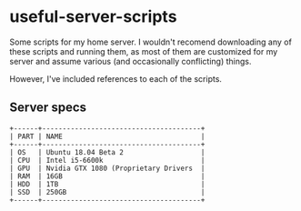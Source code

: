 # useful-server-scripts
Some scripts for my home server. I wouldn't recomend downloading any of these scripts and running them, 
as most of them are customized for my server and assume various (and occasionally conflicting) things.

However, I've included references to each of the scripts.

## Server specs
```
+------+---------------------------------------+
| PART | NAME                                  | 
+------+---------------------------------------+
| OS   | Ubuntu 18.04 Beta 2                   |
| CPU  | Intel i5-6600k                        |
| GPU  | Nvidia GTX 1080 (Proprietary Drivers  |
| RAM  | 16GB                                  |
| HDD  | 1TB                                   |
| SSD  | 250GB                                 |
+------+---------------------------------------+
```
